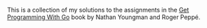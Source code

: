 This is a collection of my solutions to the assignments in the [Get Programming With Go](https://www.manning.com/books/get-programming-with-go) book by Nathan Youngman and Roger Peppé.
